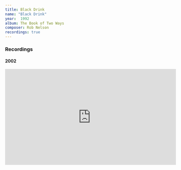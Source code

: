```yaml
---
title: Black Drink
name: "Black Drink"
year:  1992
album: The Book of Two Ways
composer: Rob Nelson
recordings: true
---
```


<h3>Recordings</h3>

<h4>2002</h4>
<iframe width="560" height="315" src="https://www.youtube.com/embed/nimo3vXlSM4" frameborder="0" allow="accelerometer; autoplay; encrypted-media; gyroscope; picture-in-picture" allowfullscreen></iframe>
